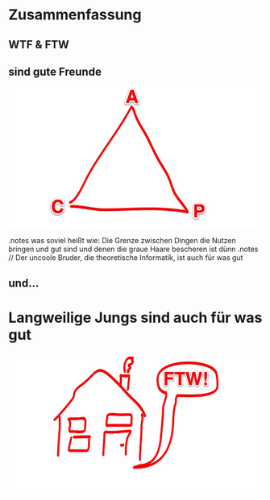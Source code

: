 <!SLIDE>

# Zusammenfassung
## WTF & FTW 
## sind gute Freunde

![](cap-smaller.jpg)

.notes was soviel heißt wie: Die Grenze zwischen Dingen die Nutzen bringen und gut sind
 und denen die graue Haare bescheren ist dünn
.notes // Der uncoole Bruder, die theoretische Informatik, ist auch für was gut

<!SLIDE>

## und...


<!SLIDE>

# Langweilige Jungs sind auch für was gut

![](kellerkinder-ftw.jpg)